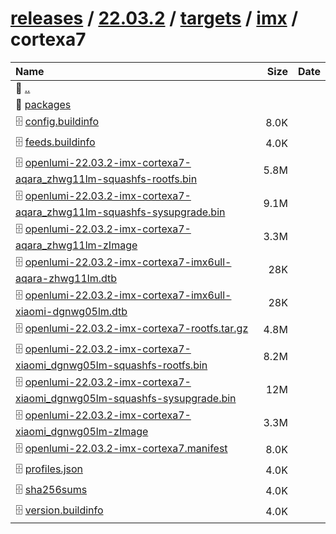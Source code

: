 ---
---

# [releases](/releases/) / [22.03.2](/releases/22.03.2/) / [targets](/releases/22.03.2/targets/) / [imx](/releases/22.03.2/targets/imx/) / cortexa7


| Name | Size | Date |
|:---|---:|---|
| 📁 [..](../) | | |
| 📁 [packages](packages) | | |
| 🗄️ [config.buildinfo](./config.buildinfo) | 8.0K | |
| 🗄️ [feeds.buildinfo](./feeds.buildinfo) | 4.0K | |
| 🗄️ [openlumi-22.03.2-imx-cortexa7-aqara_zhwg11lm-squashfs-rootfs.bin](./openlumi-22.03.2-imx-cortexa7-aqara_zhwg11lm-squashfs-rootfs.bin) | 5.8M | |
| 🗄️ [openlumi-22.03.2-imx-cortexa7-aqara_zhwg11lm-squashfs-sysupgrade.bin](./openlumi-22.03.2-imx-cortexa7-aqara_zhwg11lm-squashfs-sysupgrade.bin) | 9.1M | |
| 🗄️ [openlumi-22.03.2-imx-cortexa7-aqara_zhwg11lm-zImage](./openlumi-22.03.2-imx-cortexa7-aqara_zhwg11lm-zImage) | 3.3M | |
| 🗄️ [openlumi-22.03.2-imx-cortexa7-imx6ull-aqara-zhwg11lm.dtb](./openlumi-22.03.2-imx-cortexa7-imx6ull-aqara-zhwg11lm.dtb) | 28K | |
| 🗄️ [openlumi-22.03.2-imx-cortexa7-imx6ull-xiaomi-dgnwg05lm.dtb](./openlumi-22.03.2-imx-cortexa7-imx6ull-xiaomi-dgnwg05lm.dtb) | 28K | |
| 🗄️ [openlumi-22.03.2-imx-cortexa7-rootfs.tar.gz](./openlumi-22.03.2-imx-cortexa7-rootfs.tar.gz) | 4.8M | |
| 🗄️ [openlumi-22.03.2-imx-cortexa7-xiaomi_dgnwg05lm-squashfs-rootfs.bin](./openlumi-22.03.2-imx-cortexa7-xiaomi_dgnwg05lm-squashfs-rootfs.bin) | 8.2M | |
| 🗄️ [openlumi-22.03.2-imx-cortexa7-xiaomi_dgnwg05lm-squashfs-sysupgrade.bin](./openlumi-22.03.2-imx-cortexa7-xiaomi_dgnwg05lm-squashfs-sysupgrade.bin) | 12M | |
| 🗄️ [openlumi-22.03.2-imx-cortexa7-xiaomi_dgnwg05lm-zImage](./openlumi-22.03.2-imx-cortexa7-xiaomi_dgnwg05lm-zImage) | 3.3M | |
| 🗄️ [openlumi-22.03.2-imx-cortexa7.manifest](./openlumi-22.03.2-imx-cortexa7.manifest) | 8.0K | |
| 🗄️ [profiles.json](./profiles.json) | 4.0K | |
| 🗄️ [sha256sums](./sha256sums) | 4.0K | |
| 🗄️ [version.buildinfo](./version.buildinfo) | 4.0K | |

